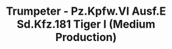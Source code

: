 ---
layout: product
title: "Trumpeter - Pz.Kpfw.VI Ausf.E Sd.Kfz.181 Tiger I (Medium Production)"
price: "TBA" 
desc: "N/A"
img_path: "/assets/img/TRU09539.jpg"
brand: "N/A"
available: false
special_offer: false
new: false
soon: false
cat: "010000"
subcat: "013400"
subsubcat: "0N/A"
sifra: "TRU09539"
---